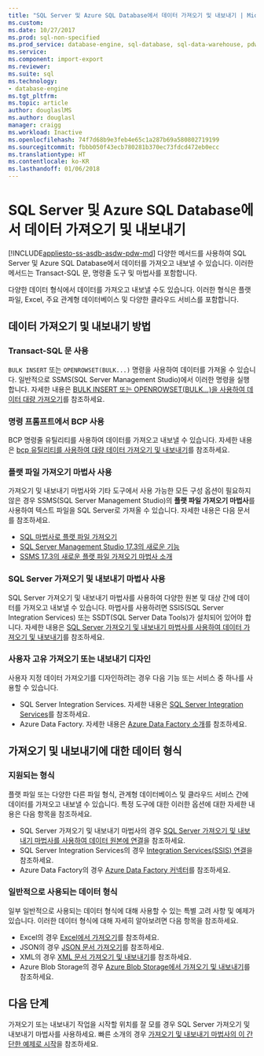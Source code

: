 ```yaml
---
title: "SQL Server 및 Azure SQL Database에서 데이터 가져오기 및 내보내기 | Microsoft Docs"
ms.custom: 
ms.date: 10/27/2017
ms.prod: sql-non-specified
ms.prod_service: database-engine, sql-database, sql-data-warehouse, pdw
ms.service: 
ms.component: import-export
ms.reviewer: 
ms.suite: sql
ms.technology:
- database-engine
ms.tgt_pltfrm: 
ms.topic: article
author: douglaslMS
ms.author: douglasl
manager: craigg
ms.workload: Inactive
ms.openlocfilehash: 74f7d68b9e3feb4e65c1a287b69a580802719199
ms.sourcegitcommit: fbbb050f43ecb780281b370ec73fdcd472eb0ecc
ms.translationtype: HT
ms.contentlocale: ko-KR
ms.lasthandoff: 01/06/2018
---
```

# <a name="import-and-export-data-from-sql-server-and-azure-sql-database"></a>SQL Server 및 Azure SQL Database에서 데이터 가져오기 및 내보내기
[!INCLUDE[appliesto-ss-asdb-asdw-pdw-md](../../includes/appliesto-ss-asdb-asdw-pdw-md.md)] 다양한 메서드를 사용하여 SQL Server 및 Azure SQL Database에서 데이터를 가져오고 내보낼 수 있습니다. 이러한 메서드는 Transact-SQL 문, 명령줄 도구 및 마법사를 포함합니다.

다양한 데이터 형식에서 데이터를 가져오고 내보낼 수도 있습니다. 이러한 형식은 플랫 파일, Excel, 주요 관계형 데이터베이스 및 다양한 클라우드 서비스를 포함합니다.

## <a name="methods-for-importing-and-exporting-data"></a>데이터 가져오기 및 내보내기 방법

### <a name="use-transact-sql-statements"></a>Transact-SQL 문 사용
`BULK INSERT` 또는 `OPENROWSET(BULK...)` 명령을 사용하여 데이터를 가져올 수 있습니다. 일반적으로 SSMS(SQL Server Management Studio)에서 이러한 명령을 실행합니다. 자세한 내용은 [BULK INSERT 또는 OPENROWSET(BULK...)을 사용하여 데이터 대량 가져오기](import-bulk-data-by-using-bulk-insert-or-openrowset-bulk-sql-server.md)를 참조하세요.

### <a name="use-bcp-from-the-command-prompt"></a>명령 프롬프트에서 BCP 사용
BCP 명령줄 유틸리티를 사용하여 데이터를 가져오고 내보낼 수 있습니다. 자세한 내용은 [bcp 유틸리티를 사용하여 대량 데이터 가져오기 및 내보내기](import-bulk-data-by-using-bulk-insert-or-openrowset-bulk-sql-server.md)를 참조하세요.

### <a name="use-the-import-flat-file-wizard"></a>플랫 파일 가져오기 마법사 사용
가져오기 및 내보내기 마법사와 기타 도구에서 사용 가능한 모든 구성 옵션이 필요하지 않은 경우 SSMS(SQL Server Management Studio)의 **플랫 파일 가져오기 마법사**를 사용하여 텍스트 파일을 SQL Server로 가져올 수 있습니다. 자세한 내용은 다음 문서를 참조하세요.
- [SQL 마법사로 플랫 파일 가져오기](import-flat-file-wizard.md)
- [SQL Server Management Studio 17.3의 새로운 기능](https://blogs.technet.microsoft.com/dataplatforminsider/2017/10/10/whats-new-in-sql-server-management-studio-17-3/)
- [SSMS 17.3의 새로운 플랫 파일 가져오기 마법사 소개](https://channel9.msdn.com/Shows/Data-Exposed/Introducing-the-new-Import-Flat-File-Wizard-in-SSMS-173)

### <a name="use-the-sql-server-import-and-export-wizard"></a>SQL Server 가져오기 및 내보내기 마법사 사용
SQL Server 가져오기 및 내보내기 마법사를 사용하여 다양한 원본 및 대상 간에 데이터를 가져오고 내보낼 수 있습니다. 마법사를 사용하려면 SSIS(SQL Server Integration Services) 또는 SSDT(SQL Server Data Tools)가 설치되어 있어야 합니다. 자세한 내용은 [SQL Server 가져오기 및 내보내기 마법사를 사용하여 데이터 가져오기 및 내보내기](../../integration-services/import-export-data/import-and-export-data-with-the-sql-server-import-and-export-wizard.md)를 참조하세요.

### <a name="design-your-own-import-or-export"></a>사용자 고유 가져오기 또는 내보내기 디자인
사용자 지정 데이터 가져오기를 디자인하려는 경우 다음 기능 또는 서비스 중 하나를 사용할 수 있습니다.
-   SQL Server Integration Services. 자세한 내용은 [SQL Server Integration Services](../../integration-services/sql-server-integration-services.md)를 참조하세요.
-   Azure Data Factory. 자세한 내용은 [Azure Data Factory 소개](https://docs.microsoft.com/azure/data-factory/data-factory-introduction)를 참조하세요.

## <a name="data-formats-for-import-and-export"></a>가져오기 및 내보내기에 대한 데이터 형식

### <a name="supported-formats"></a>지원되는 형식

플랫 파일 또는 다양한 다른 파일 형식, 관계형 데이터베이스 및 클라우드 서비스 간에 데이터를 가져오고 내보낼 수 있습니다. 특정 도구에 대한 이러한 옵션에 대한 자세한 내용은 다음 항목을 참조하세요.
-   SQL Server 가져오기 및 내보내기 마법사의 경우 [SQL Server 가져오기 및 내보내기 마법사를 사용하여 데이터 원본에 연결](../../integration-services/import-export-data/connect-to-data-sources-with-the-sql-server-import-and-export-wizard.md)을 참조하세요.
-   SQL Server Integration Services의 경우 [Integration Services(SSIS) 연결](../../integration-services/connection-manager/integration-services-ssis-connections.md)을 참조하세요.
-   Azure Data Factory의 경우 [Azure Data Factory 커넥터](https://docs.microsoft.com/azure/data-factory/data-factory-amazon-redshift-connector)를 참조하세요.

### <a name="commonly-used-data-formats"></a>일반적으로 사용되는 데이터 형식

일부 일반적으로 사용되는 데이터 형식에 대해 사용할 수 있는 특별 고려 사항 및 예제가 있습니다. 이러한 데이터 형식에 대해 자세히 알아보려면 다음 항목을 참조하세요.
-   Excel의 경우 [Excel에서 가져오기](import-data-from-excel-to-sql.md)를 참조하세요.
-   JSON의 경우 [JSON 문서 가져오기](../json/import-json-documents-into-sql-server.md)를 참조하세요.
-   XML의 경우 [XML 문서 가져오기 및 내보내기](examples-of-bulk-import-and-export-of-xml-documents-sql-server.md)를 참조하세요.
-   Azure Blob Storage의 경우 [Azure Blob Storage에서 가져오기 및 내보내기](examples-of-bulk-access-to-data-in-azure-blob-storage.md)를 참조하세요.

## <a name="next-steps"></a>다음 단계
가져오기 또는 내보내기 작업을 시작할 위치를 잘 모를 경우 SQL Server 가져오기 및 내보내기 마법사를 사용하세요. 빠른 소개의 경우 [가져오기 및 내보내기 마법사의 이 간단한 예제로 시작](../../integration-services/import-export-data/get-started-with-this-simple-example-of-the-import-and-export-wizard.md)을 참조하세요.
